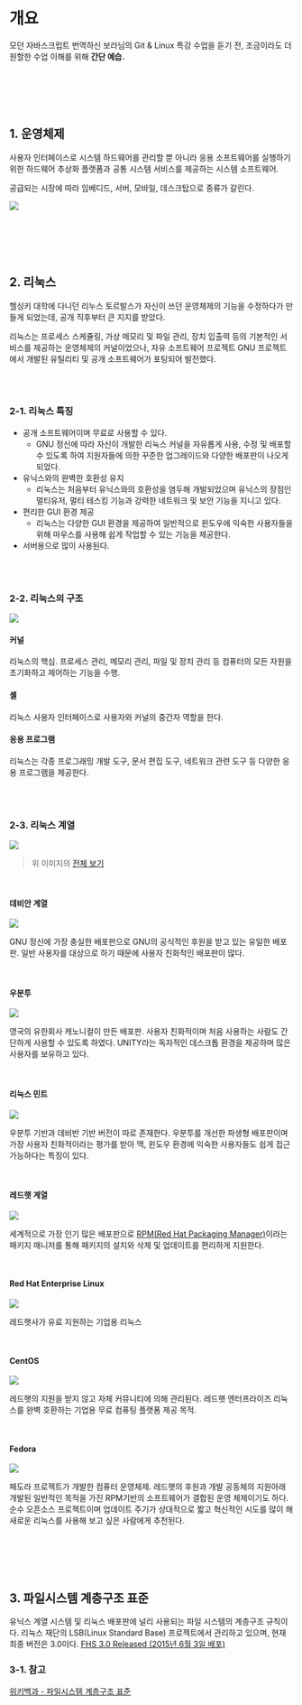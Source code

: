 # 개요

모던 자바스크립트 번역하신 보라님의 Git & Linux 특강 수업을 듣기 전, 조금이라도 더 원할한 수업 이해를 위해 **간단 예습.**

<br><br><br><br>

## 1. 운영체제

사용자 인터페이스로 시스템 하드웨어를 관리할 뿐 아니라 응용 소프트웨어를 실행하기 위한 하드웨어 추상화 플랫폼과 공통 시스템 서비스를 제공하는 시스템 소프트웨어.

공급되는 시장에 따라 임베디드, 서버, 모바일, 데스크탑으로 종류가 갈린다.

![](https://velog.velcdn.com/images/nu11/post/4a5b4463-232b-4e22-9348-319cd77c6930/image.png)

<br><br><br><br>

## 2. 리눅스

헬싱키 대학에 다니던 리누스 토르발스가 자신이 쓰던 운영체제의 기능을 수정하다가 만들게 되었는데, 공개 직후부터 큰 지지를 받았다.

리눅스는 프로세스 스케쥴링, 가상 메모리 및 파일 관리, 장치 입출력 등의 기본적인 서비스를 제공하는 운영체제의 커널이었으나, 자유 소프트웨어 프로젝트 GNU 프로젝트에서 개발된 유틸리티 및 공개 소프트웨어가 포팅되어 발전했다.

<br><br>

### 2-1. 리눅스 특징

- 공개 소프트웨어이며 무료로 사용할 수 있다.
  - GNU 정신에 따라 자신이 개발한 리눅스 커널을 자유롭게 사용, 수정 및 배포할 수 있도록 하여 지원자들에 의한 꾸준한 업그레이드와 다양한 배포판이 나오게 되었다.
- 유닉스와의 완벽한 호환성 유지
  - 리눅스는 처음부터 유닉스와의 호환성을 염두해 개발되었으며 유닉스의 장점인 멀티유저, 멀티 테스킹 기능과 강력한 네트워크 및 보안 기능을 지니고 있다.
- 편리한 GUI 환경 제공
  - 리눅스는 다양한 GUI 환경을 제공하여 일반적으로 윈도우에 익숙한 사용자들을 위해 마우스를 사용해 쉽게 작업할 수 있는 기능을 제공한다.
- 서버용으로 많이 사용된다.

<br><br>

### 2-2. 리눅스의 구조

![](https://velog.velcdn.com/images/nu11/post/d4088800-4028-48af-bb2d-9d0932e899a3/image.png)

#### 커널

리눅스의 핵심. 프로세스 관리, 메모리 관리, 파일 및 장치 관리 등 컴퓨터의 모든 자원을 초기화하고 제어하는 기능을 수행.

#### 셸

리눅스 사용자 인터페이스로 사용자와 커널의 중간자 역할을 한다.

#### 응용 프로그램

리눅스는 각종 프로그래밍 개발 도구, 문서 편집 도구, 네트워크 관련 도구 등 다양한 응용 프로그램을 제공한다.

<br><br>

### 2-3. 리눅스 계열

![](https://velog.velcdn.com/images/nu11/post/1cda1769-dc0f-426a-bc84-7673fd4db3e5/image.png)

> 위 이미지의 [전체 보기](https://futurist.se/gldt/wp-content/uploads/12.10/gldt1210.png)

<br>

#### 데비안 계열

![](https://velog.velcdn.com/images/nu11/post/863ae10b-3228-4298-a248-846c1bb4e98a/image.png)

GNU 정신에 가장 충실한 배포판으로 GNU의 공식적인 후원을 받고 있는 유일한 배포판. 일반 사용자를 대상으로 하기 때문에 사용자 친화적인 배포판이 많다.

<br>

#### 우분투

![](https://velog.velcdn.com/images/nu11/post/6801b333-b7e2-4a47-b08a-d27bd4622f09/image.png)

영국의 유한회사 캐노니컬이 만든 배포판. 사용자 친화적이며 처음 사용하는 사람도 간단하게 사용할 수 있도록 하였다. UNITY라는 독자적인 데스크톱 환경을 제공하며 많은 사용자를 보유하고 있다.

<br>

#### 리눅스 민트

![](https://velog.velcdn.com/images/nu11/post/9cdc1a57-aefa-4e04-8695-f881870faf9e/image.png)

우분투 기반과 데비반 기반 버전이 따로 존재한다. 우분투를 개선한 파생형 배포판이며 가장 사용자 친화적이라는 평가를 받아 맥, 윈도우 환경에 익숙한 사용자들도 쉽게 접근 가능하다는 특징이 있다.

<br>

#### 레드햇 계열

![](https://velog.velcdn.com/images/nu11/post/a26aa4cf-20c1-42d2-a75f-78891c06907a/image.png)

세계적으로 가장 인기 많은 배포판으로 [RPM(Red Hat Packaging Manager)](https://ko.wikipedia.org/wiki/RPM_%ED%8C%A8%ED%82%A4%EC%A7%80_%EB%A7%A4%EB%8B%88%EC%A0%80)이라는 패키지 매니저를 통해 패키지의 설치와 삭제 및 업데이트를 편리하게 지원한다.

<br>

#### Red Hat Enterprise Linux

![](https://velog.velcdn.com/images/nu11/post/d010f8cd-5342-4ffa-8ee9-7cfedf4f492b/image.png)

레드햇사가 유료 지원하는 기업용 리눅스

<br>

#### CentOS

![](https://velog.velcdn.com/images/nu11/post/78801ec8-396c-4ee2-8f1d-e4fdc2505f7a/image.png)

레드햇의 지원을 받지 않고 자체 커뮤니티에 의해 관리된다. 레드햇 엔터프라이즈 리눅스를 완벽 호환하는 기업용 무료 컴퓨팅 플랫폼 제공 목적.

<br>

#### Fedora

![](https://velog.velcdn.com/images/nu11/post/72962043-96f2-4b3a-82c6-ae2de783fb2d/image.png)

페도라 프로젝트가 개발한 컴퓨터 운영체제. 레드햇의 후원과 개발 공동체의 지원아래 개발된 일반적인 목적을 가진 RPM기반의 소프트웨어가 결합된 운영 체제이기도 하다.
순수 오픈소스 프로젝트이며 업데이트 주기가 상대적으로 짧고 혁신적인 시도를 많이 해 새로운 리눅스를 사용해 보고 싶은 사람에게 추천된다.

<br><br><br><br>

## 3. 파일시스템 계층구조 표준

유닉스 계열 시스템 및 리눅스 배포판에 널리 사용되는 파일 시스템의 계층구조 규칙이다.
리눅스 재단의 LSB(Linux Standard Base) 프로젝트에서 관리하고 있으며, 현재 최종 버전은 3.0이다. [FHS 3.0 Released (2015년 6월 3일 배포)](https://wiki.linuxfoundation.org/lsb/fhs-30)

### 3-1. 참고

[위키백과 - 파일시스템 계층구조 표준](https://ko.wikipedia.org/wiki/%ED%8C%8C%EC%9D%BC%EC%8B%9C%EC%8A%A4%ED%85%9C_%EA%B3%84%EC%B8%B5%EA%B5%AC%EC%A1%B0_%ED%91%9C%EC%A4%80#cite_note-1)
